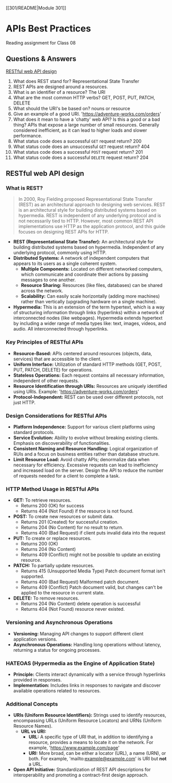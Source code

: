 [[301/README|Module 301]]
# APIs Best Practices

Reading assignment for Class 08

## Questions & Answers

[RESTful web API design](https://learn.microsoft.com/en-us/azure/architecture/best-practices/api-design)

1. What does REST stand for? Representational State Transfer
2. REST APIs are designed around a resources.
3. What is an identifier of a resource? The URI
4. What are the most common HTTP verbs? GET, POST, PUT, PATCH, DELETE
5. What should the URI's be based on? nouns or resource
6. Give an example of a good URI. 'https://adventure-works.com/orders'
7. What does it mean to have a 'chatty' web API? Is this a good or a bad thing? APIs that expose a large number of small resources. Generally considered inefficient, as it can lead to higher loads and slower performance.
8. What status code does a successful `GET` request return? 200
9. What status code does an unsuccessful `GET` request return? 404
10. What status code does a successful `POST` request return? 201
11. What status code does a successful `DELETE` request return? 204

## RESTful web API design

### What is REST?

> In 2000, Roy Fielding proposed Representational State Transfer (REST) as an architectural approach to designing web services. REST is an architectural style for building distributed systems based on hypermedia. REST is independent of any underlying protocol and is not necessarily tied to HTTP. However, most common REST API implementations use HTTP as the application protocol, and this guide focuses on designing REST APIs for HTTP.

* **REST (Representational State Transfer):** An architectural style for building distributed systems based on hypermedia. Independent of any underlying protocol, commonly using HTTP.
* **Distributed Systems:** A network of independent computers that appears to its users as a single coherent system.
  * **Multiple Components:** Located on different networked computers, which communicate and coordinate their actions by passing messages to one another.
  * **Resource Sharing:** Resources (like files, databases) can be shared across the network.
  * **Scalability:** Can easily scale horizontally (adding more machines) rather than vertically (upgrading hardware on a single machine).
* **Hypermedia:** This is an extension of the term hypertext, which is a way of structuring information through links (hyperlinks) within a network of interconnected nodes (like webpages). Hypermedia extends hypertext by including a wider range of media types like: text, images, videos, and audio. All interconnected through hyperlinks. 

### Key Principles of RESTful APIs

* **Resource-Based:** APIs centered around resources (objects, data, services) that are accessible to the client.
* **Uniform Interface:** Utilization of standard HTTP methods (GET, POST, PUT, PATCH, DELETE) for operations.
* **Stateless Operations:** Each request contains all necessary information, independent of other requests.
* **Resource Identification through URIs:** Resources are uniquely identified using URIs. Example: 'https://adventure-works.com/orders'
* **Protocol-Independent:** REST can be used over different protocols, not just HTTP.

### Design Considerations for RESTful APIs

* **Platform Independence:** Support for various client platforms using standard protocols.
* **Service Evolution:** Ability to evolve without breaking existing clients. Emphasis on discoverability of functionalities.
* **Consistent Naming and Resource Handling:** Logical organization of RUIs and a focus on business entities rather than database structure.
* **Limit Resource Load:** Avoid chatty APIs; denormalize data when necessary for efficiency. Excessive requests can lead to inefficiency and increased load on the server. Design the API to reduce the number of requests needed for a client to complete a task.


### HTTP Method Usage in RESTful APIs

* **GET:** To retrieve resources.
  * Returns 200 (OK) for success
  * Returns 404 (Not Found) if the resource is not found.
* **POST:** To create new resources or submit data.
  * Returns 201 (Created) for successful creation.
  * Returns 204 (No Content) for no result to return.
  * Returns 400 (Bad Request) if client puts invalid data into the request
* **PUT:** To create or replace resources.
  * Returns 200 (OK)
  * Returns 204 (No Content)
  * Returns 409 (Conflict) might not be possible to update an existing resource.
* **PATCH:** To partially update resources.
  * Returns 415 (Unsupported Media Type) Patch document format isn't supported.
  * Returns 400 (Bad Request) Malformed patch document.
  * Returns 409 (Conflict) Patch document valid, but changes can't be applied to the resource in current state.
* **DELETE:** To remove resources.
  * Returns 204 (No Content) delete operation is successful
  * Returns 404 (Not Found) resource never existed.

### Versioning and Asynchronous Operations

* **Versioning:** Managing API changes to support different client application versions.
* **Asynchronous Operations:** Handling long operations without latency, returning a status for ongoing processes.

### HATEOAS (Hypermedia as the Engine of Application State)
* **Principle:** Clients interact dynamically with a service through hyperlinks provided in responses.
* **Implementation:** Includes links in responses to navigate and discover available operations related to resources.

### Additional Concepts

* **URIs (Uniform Resource Identifiers):** Strings used to identify resources, encompassing URLs (Uniform Resource Locators) and URNs (Uniform Resource Names).
  * **URL vs URI:**
    * **URL:** A specific type of URI that, in addition to identifying a resource, provides a means to locate it on the network. For example, 'https://www.example.com/page'
    * **URI:** More broad, can be either a locator (URL), a name (URN), or both. For example, 'mailto:example@example.com' is URI but **not** a URL.
* **Open API Initiative:** Standardization of REST API descriptions for interoperability and promoting a contract-first design approach.
